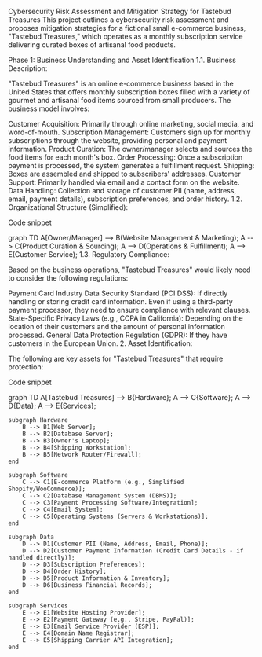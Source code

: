 Cybersecurity Risk Assessment and Mitigation Strategy for Tastebud Treasures
This project outlines a cybersecurity risk assessment and proposes mitigation strategies for a fictional small e-commerce business, "Tastebud Treasures," which operates as a monthly subscription service delivering curated boxes of artisanal food products.

Phase 1: Business Understanding and Asset Identification
1.1. Business Description:

"Tastebud Treasures" is an online e-commerce business based in the United States that offers monthly subscription boxes filled with a variety of gourmet and artisanal food items sourced from small producers. The business model involves:

Customer Acquisition: Primarily through online marketing, social media, and word-of-mouth.
Subscription Management: Customers sign up for monthly subscriptions through the website, providing personal and payment information.
Product Curation: The owner/manager selects and sources the food items for each month's box.
Order Processing: Once a subscription payment is processed, the system generates a fulfillment request.
Shipping: Boxes are assembled and shipped to subscribers' addresses.
Customer Support: Primarily handled via email and a contact form on the website.
Data Handling: Collection and storage of customer PII (name, address, email, payment details), subscription preferences, and order history.
1.2. Organizational Structure (Simplified):

Code snippet

graph TD
    A[Owner/Manager] --> B(Website Management & Marketing);
    A --> C(Product Curation & Sourcing);
    A --> D(Operations & Fulfillment);
    A --> E(Customer Service);
1.3. Regulatory Compliance:

Based on the business operations, "Tastebud Treasures" would likely need to consider the following regulations:

Payment Card Industry Data Security Standard (PCI DSS): If directly handling or storing credit card information. Even if using a third-party payment processor, they need to ensure compliance with relevant clauses.
State-Specific Privacy Laws (e.g., CCPA in California): Depending on the location of their customers and the amount of personal information processed.
General Data Protection Regulation (GDPR): If they have customers in the European Union.
2. Asset Identification:

The following are key assets for "Tastebud Treasures" that require protection:

Code snippet

graph TD
    A[Tastebud Treasures] --> B{Hardware};
    A --> C{Software};
    A --> D{Data};
    A --> E{Services};

    subgraph Hardware
        B --> B1[Web Server];
        B --> B2[Database Server];
        B --> B3[Owner's Laptop];
        B --> B4[Shipping Workstation];
        B --> B5[Network Router/Firewall];
    end

    subgraph Software
        C --> C1[E-commerce Platform (e.g., Simplified Shopify/WooCommerce)];
        C --> C2[Database Management System (DBMS)];
        C --> C3[Payment Processing Software/Integration];
        C --> C4[Email System];
        C --> C5[Operating Systems (Servers & Workstations)];
    end

    subgraph Data
        D --> D1[Customer PII (Name, Address, Email, Phone)];
        D --> D2[Customer Payment Information (Credit Card Details - if handled directly)];
        D --> D3[Subscription Preferences];
        D --> D4[Order History];
        D --> D5[Product Information & Inventory];
        D --> D6[Business Financial Records];
    end

    subgraph Services
        E --> E1[Website Hosting Provider];
        E --> E2[Payment Gateway (e.g., Stripe, PayPal)];
        E --> E3[Email Service Provider (ESP)];
        E --> E4[Domain Name Registrar];
        E --> E5[Shipping Carrier API Integration];
    end